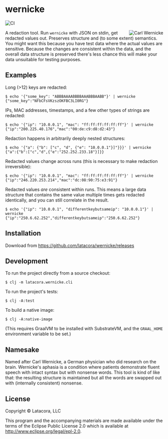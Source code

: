 # wernicke

![CI](https://github.com/latacora/wernicke/workflows/CI/badge.svg)

<img alt="Carl Wernicke" src="https://raw.githubusercontent.com/latacora/wernicke/master/carl.jpg" align="right">

A redaction tool. Run `wernicke` with JSON on stdin, get redacted values out.
Preserves structure and (to some extent) semantics. You might want this because
you have test data where the actual values are sensitive. Because the changes
are consistent within the data, and the overall data structure is preserved
there's less chance this will make your data unsuitable for testing purposes.

## Examples

Long (>12) keys are redacted:

    $ echo '{"some_key": "ABBBAAAABBBBAAABBBAABB"}' | wernicke
    {"some_key":"NFbCFsVKzszOKFBC3LI0RG"}

IPs, MAC addresses, timestamps, and a few other types of strings are redacted:

    $ echo '{"ip": "10.0.0.1", "mac": "ff:ff:ff:ff:ff:ff"}' | wernicke
    {"ip":"200.225.40.176","mac":"00:de:c9:d8:d2:43"}

Redaction happens in arbitrarily deeply nested structures:

    $ echo '{"a": {"b": ["c", "d", {"e": "10.0.0.1"}]"}}}' | wernicke
    {"a":{"b":["c","d",{"e":"252.252.233.18"}]}}

Redacted values change across runs (this is necessary to make redaction
irreversible):

    $ echo '{"ip": "10.0.0.1", "mac": "ff:ff:ff:ff:ff:ff"}' | wernicke
    {"ip":"246.220.253.214","mac":"dc:08:90:75:e3:91"}

Redacted values _are_ consistent within runs. This means a large data structure
that contains the same value multiple times gets redacted identically, and you
can still correlate in the result.

    $ echo '{"ip": "10.0.0.1", "differentkeybutsameip": "10.0.0.1"}' | wernicke
    {"ip":"250.6.62.252","differentkeybutsameip":"250.6.62.252"}

## Installation

Download from https://github.com/latacora/wernicke/releases

## Development

To run the project directly from a source checkout:

    $ clj -m latacora.wernicke.cli

To run the project's tests:

    $ clj -A:test

To build a native image:

    $ clj -A:native-image

(This requires GraalVM to be installed with SubstrateVM, and the `GRAAL_HOME`
environment variable to be set.)

## Namesake

Named after Carl Wernicke, a German physician who did research on the brain.
Wernicke's aphasia is a condition where patients demonstrate fluent speech with
intact syntax but with nonsense words. This tool is kind of like that: the
resulting structure is maintained but all the words are swapped out with
(internally consistent) nonsense.

## License

Copyright © Latacora, LLC

This program and the accompanying materials are made available under the terms
of the Eclipse Public License 2.0 which is available at
http://www.eclipse.org/legal/epl-2.0.
